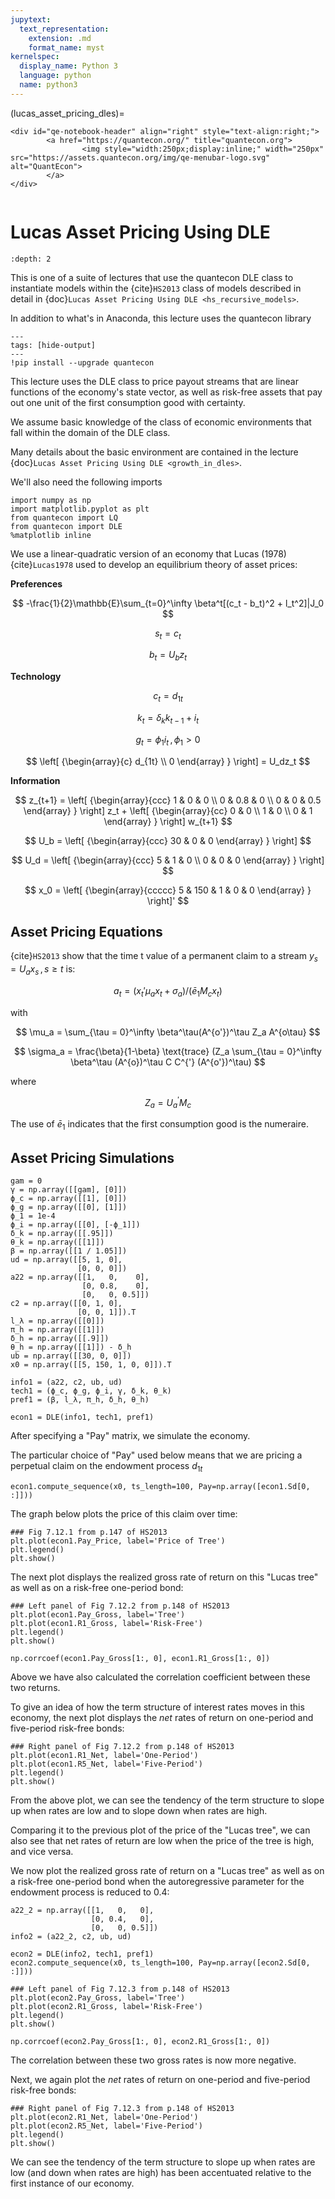 ```yaml
---
jupytext:
  text_representation:
    extension: .md
    format_name: myst
kernelspec:
  display_name: Python 3
  language: python
  name: python3
---
```


(lucas_asset_pricing_dles)=
```{raw} html
<div id="qe-notebook-header" align="right" style="text-align:right;">
        <a href="https://quantecon.org/" title="quantecon.org">
                <img style="width:250px;display:inline;" width="250px" src="https://assets.quantecon.org/img/qe-menubar-logo.svg" alt="QuantEcon">
        </a>
</div>
```

```{index} single: python
```

# Lucas Asset Pricing Using DLE

```{contents} Contents
:depth: 2
```

This is one of a suite of lectures that use the quantecon DLE class to instantiate models within the
{cite}`HS2013` class of models described in detail in {doc}`Lucas Asset Pricing Using DLE <hs_recursive_models>`.

In addition to what's in Anaconda, this lecture uses the quantecon library

```{code-cell} ipython
---
tags: [hide-output]
---
!pip install --upgrade quantecon
```

This lecture uses  the DLE class to price payout
streams that are linear functions of the economy's state vector, as well
as risk-free assets that pay out one unit of the first consumption good
with certainty.

We assume basic knowledge of the class of economic environments that fall within the domain of the
DLE class.

Many details about the basic environment are contained in the lecture
{doc}`Lucas Asset Pricing Using DLE <growth_in_dles>`.

We'll also need the following imports

```{code-cell} ipython
import numpy as np
import matplotlib.pyplot as plt
from quantecon import LQ
from quantecon import DLE
%matplotlib inline
```

We use a linear-quadratic version of an economy that Lucas (1978) {cite}`Lucas1978` used
to develop an equilibrium theory of asset prices:

**Preferences**

$$
-\frac{1}{2}\mathbb{E}\sum_{t=0}^\infty \beta^t[(c_t - b_t)^2 + l_t^2]|J_0
$$

$$
s_t = c_t
$$

$$
b_t = U_bz_t
$$

**Technology**

$$
c_t = d_{1t}
$$

$$
k_t = \delta_k k_{t-1} + i_t
$$

$$
g_t = \phi_1 i_t \, , \phi_1 > 0
$$

$$
\left[ {\begin{array}{c}
  d_{1t} \\ 0
  \end{array} }
  \right] = U_dz_t
$$

**Information**

$$
z_{t+1} =
\left[ {\begin{array}{ccc}
   1 & 0 & 0 \\ 0 & 0.8 & 0 \\ 0 & 0 & 0.5
   \end{array} }
   \right]
   z_t +
    \left[ {\begin{array}{cc}
   0 & 0 \\ 1 & 0 \\ 0 & 1
   \end{array} }
   \right]
   w_{t+1}
$$

$$
U_b =
  \left[ {\begin{array}{ccc}
  30 & 0 & 0
  \end{array} }
  \right]
$$

$$
U_d =
   \left[ {\begin{array}{ccc}
   5 & 1 & 0 \\ 0 & 0 & 0
   \end{array} }
   \right]
$$

$$
x_0 =
   \left[ {\begin{array}{ccccc}
   5 & 150 & 1 & 0 & 0
   \end{array} }
   \right]'
$$

## Asset Pricing Equations

{cite}`HS2013` show that the time t value of a permanent claim to a stream
$y_s = U_ax_s \, , s \geq t$ is:

$$
a_t = (x_t'\mu_ax_t + \sigma_a)/(\bar e _1M_cx_t)
$$

with

$$
\mu_a = \sum_{\tau = 0}^\infty \beta^\tau(A^{o'})^\tau Z_a A^{o\tau}
$$

$$
\sigma_a = \frac{\beta}{1-\beta} \text{trace} (Z_a \sum_{\tau = 0}^\infty \beta^\tau (A^{o})^\tau C C^{'} (A^{o'})^\tau)
$$

where

$$
Z_a = U_a^{'}M_c
$$

The use of $\bar e _1$ indicates that the first consumption good
is the numeraire.

## Asset Pricing Simulations

```{code-cell} python3
gam = 0
γ = np.array([[gam], [0]])
ϕ_c = np.array([[1], [0]])
ϕ_g = np.array([[0], [1]])
ϕ_1 = 1e-4
ϕ_i = np.array([[0], [-ϕ_1]])
δ_k = np.array([[.95]])
θ_k = np.array([[1]])
β = np.array([[1 / 1.05]])
ud = np.array([[5, 1, 0],
               [0, 0, 0]])
a22 = np.array([[1,   0,    0],
                [0, 0.8,    0],
                [0,   0, 0.5]])
c2 = np.array([[0, 1, 0],
               [0, 0, 1]]).T
l_λ = np.array([[0]])
π_h = np.array([[1]])
δ_h = np.array([[.9]])
θ_h = np.array([[1]]) - δ_h
ub = np.array([[30, 0, 0]])
x0 = np.array([[5, 150, 1, 0, 0]]).T

info1 = (a22, c2, ub, ud)
tech1 = (ϕ_c, ϕ_g, ϕ_i, γ, δ_k, θ_k)
pref1 = (β, l_λ, π_h, δ_h, θ_h)
```

```{code-cell} python3
econ1 = DLE(info1, tech1, pref1)
```

After specifying a "Pay" matrix, we simulate the economy.

The particular choice of "Pay" used below means that we are pricing a
perpetual claim on the endowment process $d_{1t}$

```{code-cell} python3
econ1.compute_sequence(x0, ts_length=100, Pay=np.array([econ1.Sd[0, :]]))
```

The graph below plots the price of this claim over time:

```{code-cell} python3
### Fig 7.12.1 from p.147 of HS2013
plt.plot(econ1.Pay_Price, label='Price of Tree')
plt.legend()
plt.show()
```

The next plot displays the realized gross rate of return on this "Lucas
tree" as well as on a risk-free one-period bond:

```{code-cell} python3
### Left panel of Fig 7.12.2 from p.148 of HS2013
plt.plot(econ1.Pay_Gross, label='Tree')
plt.plot(econ1.R1_Gross, label='Risk-Free')
plt.legend()
plt.show()
```

```{code-cell} python3
np.corrcoef(econ1.Pay_Gross[1:, 0], econ1.R1_Gross[1:, 0])
```

Above we have also calculated the correlation coefficient between these
two returns.

To give an idea of how the term structure of interest rates moves in
this economy, the next plot displays the *net* rates of return on
one-period and five-period risk-free bonds:

```{code-cell} python3
### Right panel of Fig 7.12.2 from p.148 of HS2013
plt.plot(econ1.R1_Net, label='One-Period')
plt.plot(econ1.R5_Net, label='Five-Period')
plt.legend()
plt.show()
```

From the above plot, we can see the tendency of the term structure to
slope up when rates are low and to slope down when rates are high.

Comparing it to the previous plot of the price of the "Lucas tree", we
can also see that net rates of return are low when the price of the tree
is high, and vice versa.

We now plot the realized gross rate of return on a "Lucas tree" as well
as on a risk-free one-period bond when the autoregressive parameter for
the endowment process is reduced to 0.4:

```{code-cell} python3
a22_2 = np.array([[1,   0,   0],
                  [0, 0.4,   0],
                  [0,   0, 0.5]])
info2 = (a22_2, c2, ub, ud)

econ2 = DLE(info2, tech1, pref1)
econ2.compute_sequence(x0, ts_length=100, Pay=np.array([econ2.Sd[0, :]]))
```

```{code-cell} python3
### Left panel of Fig 7.12.3 from p.148 of HS2013
plt.plot(econ2.Pay_Gross, label='Tree')
plt.plot(econ2.R1_Gross, label='Risk-Free')
plt.legend()
plt.show()
```

```{code-cell} python3
np.corrcoef(econ2.Pay_Gross[1:, 0], econ2.R1_Gross[1:, 0])
```

The correlation between these two gross rates is now more negative.

Next, we again plot the *net* rates of return on one-period and
five-period risk-free bonds:

```{code-cell} python3
### Right panel of Fig 7.12.3 from p.148 of HS2013
plt.plot(econ2.R1_Net, label='One-Period')
plt.plot(econ2.R5_Net, label='Five-Period')
plt.legend()
plt.show()
```

We can see the tendency of the term structure to slope up when rates are
low (and down when rates are high) has been accentuated relative to the
first instance of our economy.

